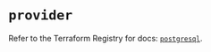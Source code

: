 # `provider`

Refer to the Terraform Registry for docs: [`postgresql`](https://registry.terraform.io/providers/cyrilgdn/postgresql/1.25.0/docs).
